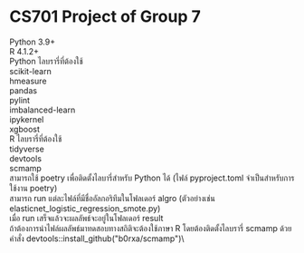 # CS701 Project of Group 7
Python 3.9+\
R 4.1.2+\
Python ไลบรารี่ที่ต้องใช้\
scikit-learn\
hmeasure\
pandas\
pylint\
imbalanced-learn\
ipykernel\
xgboost\
R ไลบรารี่ที่ต้องใช้\
tidyverse\
devtools\
scmamp\
สามารถใช้ poetry เพื่อติดตั้งไลบารี่สำหรับ Python ได้ (ไฟล์ pyproject.toml จำเป็นสำหรับการใช้งาน poetry)\
สามารถ run แต่ละไฟล์ที่มีชื่ออัลกอริทึมในโฟลเดอร์ algro (ตัวอย่างเช่น elasticnet_logistic_regression_smote.py)\
เมื่อ run เสร็จแล้วจะผลลัพธ์จะอยู่ในโฟลเดอร์ result\
ถ้าต้องการนำไฟล์ผลลัพธ์มาทดสอบทางสถิติจะต้องใช้ภาษา R โดยต้องติดตั้งไลบรารี่ scmamp ด้วยคำสั่ง devtools::install_github("b0rxa/scmamp")\